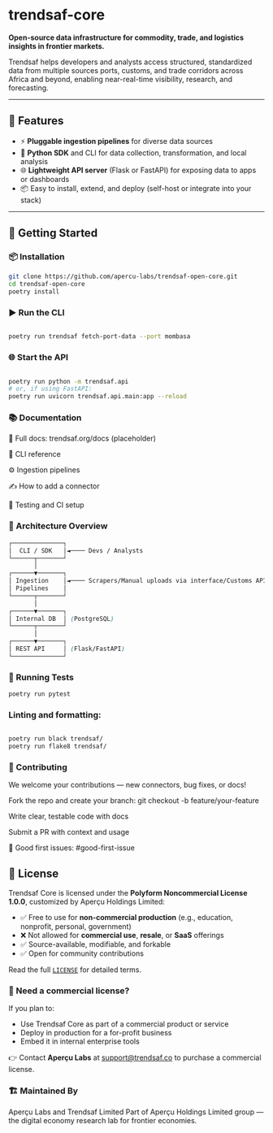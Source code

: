 # trendsaf-core

**Open-source data infrastructure for commodity, trade, and logistics insights in frontier markets.**

Trendsaf helps developers and analysts access structured, standardized data from multiple sources ports, customs, and trade corridors across Africa and beyond, enabling near-real-time visibility, research, and forecasting.

---

## 🚀 Features

- ⚡️ **Pluggable ingestion pipelines** for diverse data sources 
- 🧰 **Python SDK** and CLI for data collection, transformation, and local analysis  
- 🌐 **Lightweight API server** (Flask or FastAPI) for exposing data to apps or dashboards  
- 📦 Easy to install, extend, and deploy (self-host or integrate into your stack)

---

## 🔧 Getting Started

### 📦 Installation

```bash
git clone https://github.com/apercu-labs/trendsaf-open-core.git
cd trendsaf-open-core
poetry install

```


### ▶️ Run the CLI

```bash

poetry run trendsaf fetch-port-data --port mombasa

```


### 🌐 Start the API
```bash

poetry run python -m trendsaf.api
# or, if using FastAPI:
poetry run uvicorn trendsaf.api.main:app --reload

```

### 📚 Documentation
📖 Full docs: trendsaf.org/docs (placeholder)

📘 CLI reference

⚙️ Ingestion pipelines

✍️ How to add a connector

🧪 Testing and CI setup


### 🧩 Architecture Overview
``` css
┌──────────────┐
│  CLI / SDK   │◄──── Devs / Analysts
└──────┬───────┘
       │
┌──────▼───────┐
│ Ingestion    │◄──── Scrapers/Manual uploads via interface/Customs APIs
│ Pipelines    │
└──────┬───────┘
       │
┌──────▼───────┐
│ Internal DB  │ (PostgreSQL)
└──────┬───────┘
       │
┌──────▼───────┐
│ REST API     │ (Flask/FastAPI)
└──────────────┘

```

### 🧪 Running Tests

``` bash
poetry run pytest

```

### Linting and formatting:

``` bash

poetry run black trendsaf/
poetry run flake8 trendsaf/

```


### 👥 Contributing
We welcome your contributions — new connectors, bug fixes, or docs!

Fork the repo and create your branch: git checkout -b feature/your-feature

Write clear, testable code with docs

Submit a PR with context and usage

🔖 Good first issues: #good-first-issue



## 🔐 License

Trendsaf Core is licensed under the **Polyform Noncommercial License 1.0.0**, customized by Aperçu Holdings Limited:

- ✅ Free to use for **non-commercial production** (e.g., education, nonprofit, personal, government)
- ❌ Not allowed for **commercial use**, **resale**, or **SaaS** offerings
- ✅ Source-available, modifiable, and forkable
- ✅ Open for community contributions

Read the full [`LICENSE`](./LICENSE.txt) for detailed terms.

### 💼 Need a commercial license?

If you plan to:
- Use Trendsaf Core as part of a commercial product or service
- Deploy in production for a for-profit business
- Embed it in internal enterprise tools

👉 Contact **Aperçu Labs** at [support@trendsaf.co](mailto:support@trendsaf.co) to purchase a commercial license.


### 🏗 Maintained By
Aperçu Labs and Trendsaf Limited
Part of Aperçu Holdings Limited group — the digital economy research lab for frontier economies.
